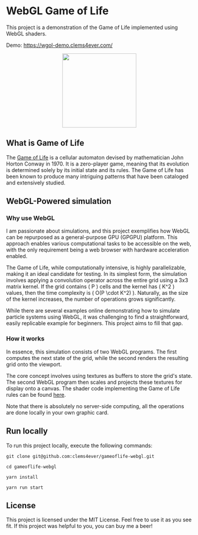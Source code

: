 # WebGL Game of Life

This project is a demonstration of the Game of Life implemented using WebGL shaders.

Demo: https://wgol-demo.clems4ever.com/


[<img style="display: block; margin:auto" src="https://user-images.githubusercontent.com/9169414/36646548-4ac65af8-1a79-11e8-811d-da84549f7af3.gif" width="200"/>](https://user-images.githubusercontent.com/9169414/36646548-4ac65af8-1a79-11e8-811d-da84549f7af3.gif)

## What is Game of Life

The [Game of Life][game-of-life] is a cellular automaton devised by mathematician John Horton Conway in 1970. It is a zero-player game, meaning that its evolution is determined solely by its initial state and its rules. The Game of Life has been known to produce many intriguing patterns that have been cataloged and extensively studied.

## WebGL-Powered simulation

### Why use WebGL

I am passionate about simulations, and this project exemplifies how WebGL can be repurposed as a general-purpose GPU (GPGPU) platform. This approach enables various computational tasks to be accessible on the web, with the only requirement being a web browser with hardware acceleration enabled.

The Game of Life, while computationally intensive, is highly parallelizable, making it an ideal candidate for testing. In its simplest form, the simulation involves applying a convolution operator across the entire grid using a 3x3 matrix kernel. If the grid contains \( P \) cells and the kernel has \( K^2 \) values, then the time complexity is \( O(P \cdot K^2) \). Naturally, as the size of the kernel increases, the number of operations grows significantly.

While there are several examples online demonstrating how to simulate particle systems using WebGL, it was challenging to find a straightforward, easily replicable example for beginners. This project aims to fill that gap.

### How it works

In essence, this simulation consists of two WebGL programs. The first computes the next state of the grid, while the second renders the resulting grid onto the viewport.

The core concept involves using textures as buffers to store the grid's state. The second WebGL program then scales and projects these textures for display onto a canvas. The shader code implementing the Game of Life rules can be found [here][simulation-shader].

Note that there is absolutely no server-side computing, all the operations are done locally in your own graphic
card.

## Run locally

To run this project locally, execute the following commands:

```bashrc
git clone git@github.com:clems4ever/gameoflife-webgl.git

cd gameoflife-webgl

yarn install

yarn run start
```

## License

This project is licensed under the MIT License.
Feel free to use it as you see fit. If this project was helpful to you,
you can buy me a beer!


[game-of-life]: https://en.wikipedia.org/wiki/Conway%27s_Game_of_Life
[simulation-shader]: /src/components/GameOfLifeCanvas/simulation/fragment.glsl